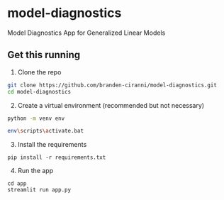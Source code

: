 # model-diagnostics
Model Diagnostics App for Generalized Linear Models

## Get this running

1. Clone the repo
  ```zsh
  git clone https://github.com/branden-ciranni/model-diagnostics.git
  cd model-diagnostics
  ```

2. Create a virtual environment (recommended but not necessary)
  ```zsh
  python -m venv env

  env\scripts\activate.bat
  ```
  
3. Install the requirements
  ```
  pip install -r requirements.txt
  ```
  
4. Run the app
  ```
  cd app
  streamlit run app.py
  ```
